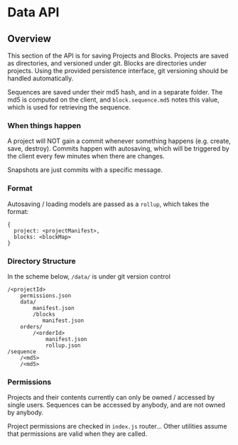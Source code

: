 # Data API

## Overview

This section of the API is for saving Projects and Blocks. Projects are saved as directories, and versioned under git. Blocks are directories under projects. Using the provided persistence interface, git versioning should be handled automatically.

Sequences are saved under their md5 hash, and in a separate folder. The md5 is computed on the client, and `block.sequence.md5` notes this value, which is used for retrieving the sequence.

### When things happen

A project will NOT gain a commit whenever something happens (e.g. create, save, destroy). Commits happen with autosaving, which will be triggered by the client every few minutes when there are changes. 

Snapshots are just commits with a specific message.

### Format

Autosaving / loading models are passed as a `rollup`, which takes the format:

```
{
  project: <projectManifest>,
  blocks: <blockMap>
}
```

### Directory Structure 

In the scheme below, `/data/` is under git version control

```
/<projectId>
    permissions.json
    data/
        manifest.json
        /blocks
           manifest.json
    orders/
        /<orderId>
            manifest.json
            rollup.json
/sequence
    /<md5>
    /<md5>
```

### Permissions

Projects and their contents currently can only be owned / accessed by single users. Sequences can be accessed by anybody, and are not owned by anybody.

Project permissions are checked in `index.js` router... Other utilities assume that permissions are valid when they are called.
